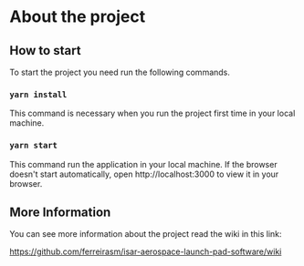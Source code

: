 # About the project

## How to start
To start the project you need run the following commands.

### `yarn install`
This command is necessary when you run the project first time in your local machine.

### `yarn start`
This command run the application in your local machine. If the browser doesn't start automatically, open http://localhost:3000 to view it in your browser.

## More Information
You can see more information about the project read the wiki in this link:

https://github.com/ferreirasm/isar-aerospace-launch-pad-software/wiki
